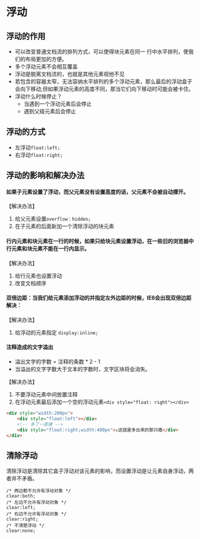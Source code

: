 # 浮动

## 浮动的作用
- 可以改变普通文档流的排列方式，可以使得块元素在同一
行中水平排列，使我们的布局更加的方便。
- 多个浮动元素不会相互覆盖
- 浮动是脱离文档流的，也就是其他元素视他不见
- 若包含的容器太窄，无法容纳水平排列的多个浮动元素，那么最后的浮动盒子会向下移动,但如果浮动元素的高度不同，那当它们向下移动时可能会被卡住。
- 浮动什么时候停止？
    - 当遇到一个浮动元素后会停止
    - 遇到父级元素后会停止

## 浮动的方式
- 左浮动`float:left;`
- 右浮动`float:right;`

## 浮动的影响和解决办法
#### 如果子元素设置了浮动，而父元素没有设置高度的话，父元素不会被自动撑开。

【解决办法】
1. 给父元素设置`overflow：hidden;`
2. 在子元素的后面新加一个清除浮动的块元素

#### 行内元素和块元素在一行的时候，如果只给块元素设置浮动，在一些旧的浏览器中行元素和块元素不能在一行内显示。

【解决办法】
1. 给行元素也设置浮动
2. 改变文档顺序

#### 双倍边距：当我们给元素添加浮动的并指定左外边距的时候，IE6会出现双倍边距解决：

【解决办法】
1. 给浮动的元素指定 `display:inline; `  

#### 注释造成的文字溢出

- 溢出文字的字数 = 注释的条数 * 2 - 1
- 当溢出的文字字数大于文本的字数时，文字区块将会消失。

【解决办法】
1. 不要浮动元素中间放置注释
2. 在浮动元素最后添加一个空的浮动元素`<div style="float: right"></div>`
```html
<div style="width:200px">
    <div style="float:left"></div>
    <!-- 多了一直猪 -->
    <div style="float:right;width:400px">↓这就是多出来的那只猪</div>
</div>
```

## 清除浮动
清除浮动是清除其它盒子浮动对该元素的影响，而设置浮动是让元素自身浮动，两者并不矛盾。

```
/* 两边都不允许有浮动对象 */
clear:both;
/* 左边不允许有浮动对象 */
clear:left;
/* 右边不允许有浮动对象 */
clear:right;
/* 不清楚浮动 */
clear:none;
```
